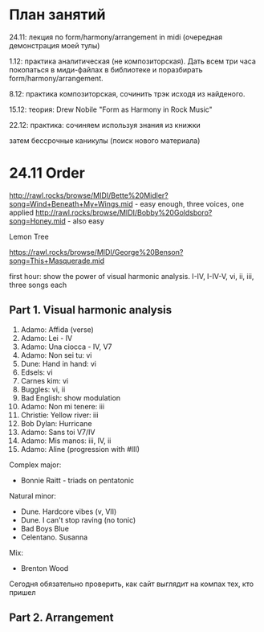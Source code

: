 
# План занятий 

24.11: лекция по form/harmony/arrangement in midi (очередная демонстрация моей тулы)

1.12: практика аналитическая (не композиторская). Дать всем три часа покопаться в миди-файлах в библиотеке и поразбирать form/harmony/arrangement.

8.12: практика композиторская, сочинить трэк исходя из найденого.

15.12: теория: Drew Nobile "Form as Harmony in Rock Music"

22.12: практика: сочиняем используя знания из книжки

затем бессрочные каникулы (поиск нового материала)

# 24.11 Order

http://rawl.rocks/browse/MIDI/Bette%20Midler?song=Wind+Beneath+My+Wings.mid - easy enough, three voices, one applied
http://rawl.rocks/browse/MIDI/Bobby%20Goldsboro?song=Honey.mid - also easy


Lemon Tree

https://rawl.rocks/browse/MIDI/George%20Benson?song=This+Masquerade.mid

first hour: show the power of visual harmonic analysis. I-IV, I-IV-V, vi, ii, iii, three songs each


## Part 1. Visual harmonic analysis


1. Adamo: Affida (verse)
2. Adamo: Lei - IV
3. Adamo: Una ciocca - IV, V7
6. Adamo: Non sei tu: vi
7. Dune: Hand in hand: vi
8. Edsels: vi
9. Carnes kim: vi
10. Buggles: vi, ii
11. Bad English: show modulation
5. Adamo: Non mi tenere: iii
6. Christie: Yellow river: iii
7. Bob Dylan: Hurricane
8. Adamo: Sans toi V7/IV
1. Adamo: Mis manos: iii, IV, ii
2. Adamo: Aline (progression with #III)

Complex major:
- Bonnie Raitt - triads on pentatonic


Natural minor:
- Dune. Hardcore vibes (v, VII)
- Dune. I can't stop raving (no tonic)
- Bad Boys Blue
- Celentano. Susanna

Mix:
- Brenton Wood


Сегодня обязательно проверить, как сайт выглядит на компах тех, кто пришел

## Part 2. Arrangement

